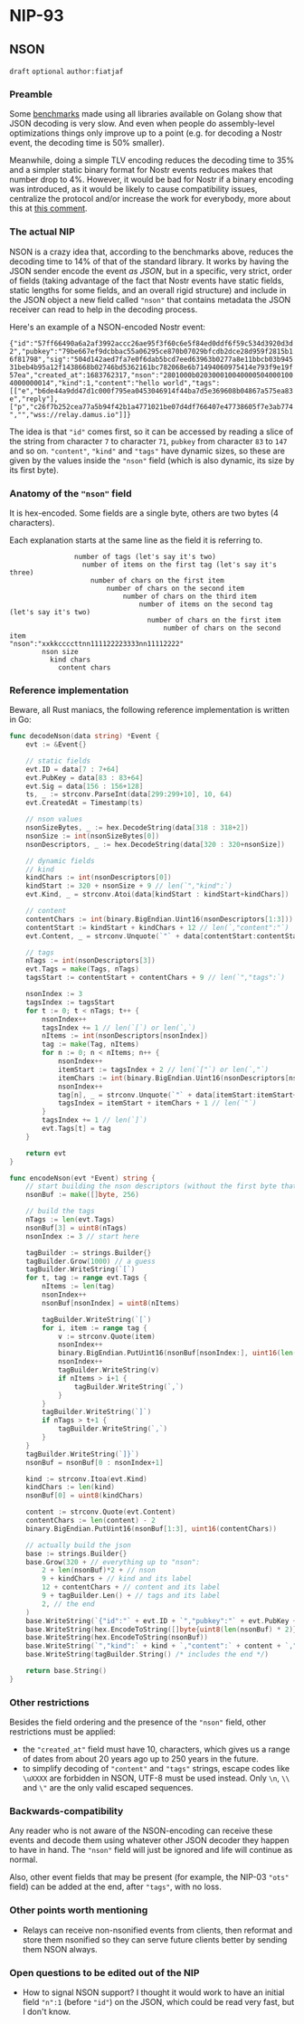 NIP-93
======

NSON
----

`draft` `optional` `author:fiatjaf`

### Preamble

Some [benchmarks](https://github.com/fiatjaf/nostr-json-benchmarks/tree/2f254fff91b3ad063ef9726bb4a3d25316cf12d8) made using all libraries available on Golang show that JSON decoding is very slow. And even when people do assembly-level optimizations things only improve up to a point (e.g. for decoding a Nostr event, the decoding time is 50% smaller).

Meanwhile, doing a simple TLV encoding reduces the decoding time to 35% and a simpler static binary format for Nostr events reduces makes that number drop to 4%. However, it would be bad for Nostr if a binary encoding was introduced, as it would be likely to cause compatibility issues, centralize the protocol and/or increase the work for everybody, more about this at [this comment](https://github.com/nostr-protocol/nips/pull/512#issuecomment-1542368664).

### The actual NIP

NSON is a crazy idea that, according to the benchmarks above, reduces the decoding time to 14% of that of the standard library. It works by having the JSON sender encode the event _as JSON_, but in a specific, very strict, order of fields (taking advantage of the fact that Nostr events have static fields, static lengths for some fields, and an overall rigid structure) and include in the JSON object a new field called `"nson"` that contains metadata the JSON receiver can read to help in the decoding process.

Here's an example of a NSON-encoded Nostr event:

`{"id":"57ff66490a6a2af3992accc26ae95f3f60c6e5f84ed0ddf6f59c534d3920d3d2","pubkey":"79be667ef9dcbbac55a06295ce870b07029bfcdb2dce28d959f2815b16f81798","sig":"504d142aed7fa7e0f6dab5bcd7eed63963b0277a8e11bbcb03b94531beb4b95a12f1438668b02746bd5362161bc782068e6b71494060975414e793f9e19f57ea","created_at":1683762317,"nson":"2801000b0203000100400005040001004000000014","kind":1,"content":"hello world","tags":[["e","b6de44a9dd47d1c000f795ea0453046914f44ba7d5e369608b04867a575ea83e","reply"],["p","c26f7b252cea77a5b94f42b1a4771021be07d4df766407e47738605f7e3ab774","","wss://relay.damus.io"]]}`

The idea is that `"id"` comes first, so it can be accessed by reading a slice of the string from character `7` to character `71`, `pubkey` from character `83` to `147` and so on. `"content"`, `"kind"` and `"tags"` have dynamic sizes, so these are given by the values inside the `"nson"` field (which is also dynamic, its size by its first byte).

### Anatomy of the `"nson"` field

It is hex-encoded. Some fields are a single byte, others are two bytes (4 characters).

Each explanation starts at the same line as the field it is referring to.

                    number of tags (let's say it's two)
                      number of items on the first tag (let's say it's three)
                        number of chars on the first item
                            number of chars on the second item
                                number of chars on the third item
                                    number of items on the second tag (let's say it's two)
                                      number of chars on the first item
                                          number of chars on the second item
    "nson":"xxkkccccttnn111122223333nn11112222"
            nson size
              kind chars
                content chars

### Reference implementation

Beware, all Rust maniacs, the following reference implementation is written in Go:

```go
func decodeNson(data string) *Event {
	evt := &Event{}

	// static fields
	evt.ID = data[7 : 7+64]
	evt.PubKey = data[83 : 83+64]
	evt.Sig = data[156 : 156+128]
	ts, _ := strconv.ParseInt(data[299:299+10], 10, 64)
	evt.CreatedAt = Timestamp(ts)

	// nson values
	nsonSizeBytes, _ := hex.DecodeString(data[318 : 318+2])
	nsonSize := int(nsonSizeBytes[0])
	nsonDescriptors, _ := hex.DecodeString(data[320 : 320+nsonSize])

	// dynamic fields
	// kind
	kindChars := int(nsonDescriptors[0])
	kindStart := 320 + nsonSize + 9 // len(`","kind":`)
	evt.Kind, _ = strconv.Atoi(data[kindStart : kindStart+kindChars])

	// content
	contentChars := int(binary.BigEndian.Uint16(nsonDescriptors[1:3]))
	contentStart := kindStart + kindChars + 12 // len(`,"content":"`)
	evt.Content, _ = strconv.Unquote(`"` + data[contentStart:contentStart+contentChars] + `"`)

	// tags
	nTags := int(nsonDescriptors[3])
	evt.Tags = make(Tags, nTags)
	tagsStart := contentStart + contentChars + 9 // len(`","tags":`)

	nsonIndex := 3
	tagsIndex := tagsStart
	for t := 0; t < nTags; t++ {
		nsonIndex++
		tagsIndex += 1 // len(`[`) or len(`,`)
		nItems := int(nsonDescriptors[nsonIndex])
		tag := make(Tag, nItems)
		for n := 0; n < nItems; n++ {
			nsonIndex++
			itemStart := tagsIndex + 2 // len(`["`) or len(`,"`)
			itemChars := int(binary.BigEndian.Uint16(nsonDescriptors[nsonIndex:]))
			nsonIndex++
			tag[n], _ = strconv.Unquote(`"` + data[itemStart:itemStart+itemChars] + `"`)
			tagsIndex = itemStart + itemChars + 1 // len(`"`)
		}
		tagsIndex += 1 // len(`]`)
		evt.Tags[t] = tag
	}

	return evt
}

func encodeNson(evt *Event) string {
	// start building the nson descriptors (without the first byte that represents the nson size)
	nsonBuf := make([]byte, 256)

	// build the tags
	nTags := len(evt.Tags)
	nsonBuf[3] = uint8(nTags)
	nsonIndex := 3 // start here

	tagBuilder := strings.Builder{}
	tagBuilder.Grow(1000) // a guess
	tagBuilder.WriteString(`[`)
	for t, tag := range evt.Tags {
		nItems := len(tag)
		nsonIndex++
		nsonBuf[nsonIndex] = uint8(nItems)

		tagBuilder.WriteString(`[`)
		for i, item := range tag {
			v := strconv.Quote(item)
			nsonIndex++
			binary.BigEndian.PutUint16(nsonBuf[nsonIndex:], uint16(len(v)-2))
			nsonIndex++
			tagBuilder.WriteString(v)
			if nItems > i+1 {
				tagBuilder.WriteString(`,`)
			}
		}
		tagBuilder.WriteString(`]`)
		if nTags > t+1 {
			tagBuilder.WriteString(`,`)
		}
	}
	tagBuilder.WriteString(`]}`)
	nsonBuf = nsonBuf[0 : nsonIndex+1]

	kind := strconv.Itoa(evt.Kind)
	kindChars := len(kind)
	nsonBuf[0] = uint8(kindChars)

	content := strconv.Quote(evt.Content)
	contentChars := len(content) - 2
	binary.BigEndian.PutUint16(nsonBuf[1:3], uint16(contentChars))

	// actually build the json
	base := strings.Builder{}
	base.Grow(320 + // everything up to "nson":
		2 + len(nsonBuf)*2 + // nson
		9 + kindChars + // kind and its label
		12 + contentChars + // content and its label
		9 + tagBuilder.Len() + // tags and its label
		2, // the end
	)
	base.WriteString(`{"id":"` + evt.ID + `","pubkey":"` + evt.PubKey + `","sig":"` + evt.Sig + `","created_at":` + strconv.FormatInt(int64(evt.CreatedAt), 10) + `,"nson":"`)
	base.WriteString(hex.EncodeToString([]byte{uint8(len(nsonBuf) * 2)})) // nson size
	base.WriteString(hex.EncodeToString(nsonBuf))                         // nson descriptors
	base.WriteString(`","kind":` + kind + `,"content":` + content + `,"tags":`)
	base.WriteString(tagBuilder.String() /* includes the end */)

	return base.String()
}
```

### Other restrictions

Besides the field ordering and the presence of the `"nson"` field, other restrictions must be applied:

- the `"created_at"` field must have 10, characters, which gives us a range of dates from about 20 years ago up to 250 years in the future.
- to simplify decoding of `"content"` and `"tags"` strings, escape codes like `\uXXXX` are forbidden in NSON, UTF-8 must be used instead. Only `\n`, `\\` and `\"` are the only valid escaped sequences.

### Backwards-compatibility

Any reader who is not aware of the NSON-encoding can receive these events and decode them using whatever other JSON decoder they happen to have in hand. The `"nson"` field will just be ignored and life will continue as normal.

Also, other event fields that may be present (for example, the NIP-03 `"ots"` field) can be added at the end, after `"tags"`, with no loss.

### Other points worth mentioning

- Relays can receive non-nsonified events from clients, then reformat and store them nsonified so they can serve future clients better by sending them NSON always.

### Open questions to be edited out of the NIP

- How to signal NSON support? I thought it would work to have an initial field `"n":1` (before `"id"`) on the JSON, which could be read very fast, but I don't know.
